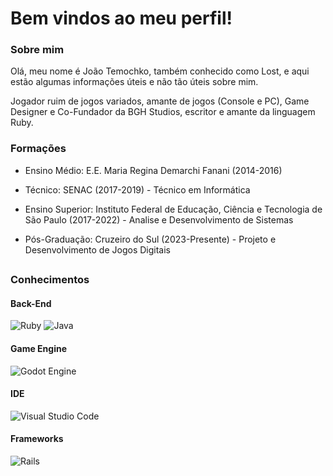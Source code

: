 # Bem vindos ao meu perfil!

### Sobre mim
Olá, meu nome é João Temochko, também conhecido como Lost, e aqui estão algumas informações úteis e não tão úteis sobre mim.

Jogador ruim de jogos variados, amante de jogos (Console e PC), Game Designer e Co-Fundador da BGH Studios, escritor e amante da linguagem Ruby.

### Formações
- Ensino Médio:
E.E. Maria Regina Demarchi Fanani (2014-2016)

- Técnico: SENAC (2017-2019) - Técnico em Informática

- Ensino Superior:
Instituto Federal de Educação, Ciência e Tecnologia de São Paulo (2017-2022) - Analise e Desenvolvimento de Sistemas 

- Pós-Graduação: Cruzeiro do Sul (2023-Presente) - Projeto e Desenvolvimento de Jogos Digitais

##

### Conhecimentos
#### Back-End 
![Ruby](https://img.shields.io/badge/ruby-%23CC342D.svg?style=for-the-badge&logo=ruby&logoColor=white)
![Java](https://img.shields.io/badge/java-%23ED8B00.svg?style=for-the-badge&logo=openjdk&logoColor=white)

#### Game Engine
![Godot Engine](https://img.shields.io/badge/GODOT-%23FFFFFF.svg?style=for-the-badge&logo=godot-engine)


#### IDE
![Visual Studio Code](https://img.shields.io/badge/Visual%20Studio%20Code-0078d7.svg?style=for-the-badge&logo=visual-studio-code&logoColor=white)

#### Frameworks
![Rails](https://img.shields.io/badge/rails-%23CC0000.svg?style=for-the-badge&logo=ruby-on-rails&logoColor=white)
<!--
**joaotemochko/joaotemochko** is a ✨ _special_ ✨ repository because its `README.md` (this file) appears on your GitHub profile.

Here are some ideas to get you started:

- 🔭 I’m currently working on ...
- 🌱 I’m currently learning ...
- 👯 I’m looking to collaborate on ...
- 🤔 I’m looking for help with ...
- 💬 Ask me about ...
- 📫 How to reach me: ...
- 😄 Pronouns: ...
- ⚡ Fun fact: ...
-->
